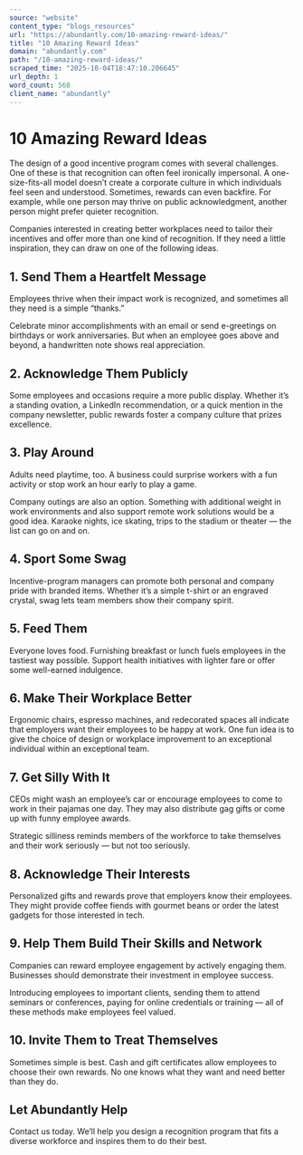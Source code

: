 ```yaml
---
source: "website"
content_type: "blogs_resources"
url: "https://abundantly.com/10-amazing-reward-ideas/"
title: "10 Amazing Reward Ideas"
domain: "abundantly.com"
path: "/10-amazing-reward-ideas/"
scraped_time: "2025-10-04T18:47:10.206645"
url_depth: 1
word_count: 568
client_name: "abundantly"
---
```


# 10 Amazing Reward Ideas

The design of a good incentive program comes with several challenges. One of these is that recognition can often feel ironically impersonal. A one-size-fits-all model doesn’t create a corporate culture in which individuals feel seen and understood. Sometimes, rewards can even backfire. For example, while one person may thrive on public acknowledgment, another person might prefer quieter recognition.

Companies interested in creating better workplaces need to tailor their incentives and offer more than one kind of recognition. If they need a little inspiration, they can draw on one of the following ideas.

## 1. Send Them a Heartfelt Message

Employees thrive when their impact work is recognized, and sometimes all they need is a simple “thanks.”

Celebrate minor accomplishments with an email or send e-greetings on birthdays or work anniversaries. But when an employee goes above and beyond, a handwritten note shows real appreciation.

## 2. Acknowledge Them Publicly

Some employees and occasions require a more public display. Whether it’s a standing ovation, a LinkedIn recommendation, or a quick mention in the company newsletter, public rewards foster a company culture that prizes excellence.

## 3. Play Around

Adults need playtime, too. A business could surprise workers with a fun activity or stop work an hour early to play a game.

Company outings are also an option. Something with additional weight in work environments and also support remote work solutions would be a good idea. Karaoke nights, ice skating, trips to the stadium or theater — the list can go on and on.

## 4. Sport Some Swag

Incentive-program managers can promote both personal and company pride with branded items. Whether it’s a simple t-shirt or an engraved crystal, swag lets team members show their company spirit.

## 5. Feed Them

Everyone loves food. Furnishing breakfast or lunch fuels employees in the tastiest way possible. Support health initiatives with lighter fare or offer some well-earned indulgence.

## 6. Make Their Workplace Better

Ergonomic chairs, espresso machines, and redecorated spaces all indicate that employers want their employees to be happy at work. One fun idea is to give the choice of design or workplace improvement to an exceptional individual within an exceptional team.

## 7. Get Silly With It

CEOs might wash an employee’s car or encourage employees to come to work in their pajamas one day. They may also distribute gag gifts or come up with funny employee awards.

Strategic silliness reminds members of the workforce to take themselves and their work seriously — but not too seriously.

## 8. Acknowledge Their Interests

Personalized gifts and rewards prove that employers know their employees. They might provide coffee fiends with gourmet beans or order the latest gadgets for those interested in tech.

## 9. Help Them Build Their Skills and Network

Companies can reward employee engagement by actively engaging them. Businesses should demonstrate their investment in employee success.

Introducing employees to important clients, sending them to attend seminars or conferences, paying for online credentials or training — all of these methods make employees feel valued.

## 10. Invite Them to Treat Themselves

Sometimes simple is best. Cash and gift certificates allow employees to choose their own rewards. No one knows what they want and need better than they do.

## Let Abundantly Help

Contact us today. We’ll help you design a recognition program that fits a diverse workforce and inspires them to do their best.